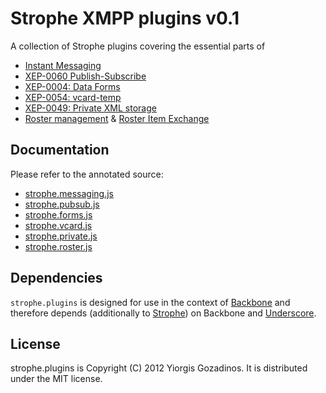 # Strophe XMPP plugins v0.1

A collection of Strophe plugins covering the essential parts of

* [Instant Messaging](http://xmpp.org/rfcs/rfc6121.html)
* [XEP-0060 Publish-Subscribe](http://xmpp.org/extensions/xep-0060.html)
* [XEP-0004: Data Forms](http://xmpp.org/extensions/xep-0004.html)
* [XEP-0054: vcard-temp](http://xmpp.org/extensions/xep-0054.html)
* [XEP-0049: Private XML storage](http://xmpp.org/extensions/xep-0049.html)
* [Roster management](http://xmpp.org/rfcs/rfc6121.html) & [Roster Item Exchange](http://xmpp.org/extensions/xep-0144.html)

## Documentation

Please refer to the annotated source:

* [strophe.messaging.js](http://ggozad.com/strophe.plugins/docs/strophe.messaging.html)
* [strophe.pubsub.js](http://ggozad.com/strophe.plugins/docs/strophe.pubsub.html)
* [strophe.forms.js](http://ggozad.com/strophe.plugins/docs/strophe.forms.html)
* [strophe.vcard.js](http://ggozad.com/strophe.plugins/docs/strophe.vcard.html)
* [strophe.private.js](http://ggozad.com/strophe.plugins/docs/strophe.private.html)
* [strophe.roster.js](http://ggozad.com/strophe.plugins/docs/strophe.roster.html)

## Dependencies

`strophe.plugins` is designed for use in the context of [Backbone] and therefore depends (additionally to [Strophe]) on Backbone and [Underscore].

## License

strophe.plugins is Copyright (C) 2012 Yiorgis Gozadinos.
It is distributed under the MIT license.

[Strophe]: http://strophe.im/strophejs
[Backbone]: http://documentcloud.github.com/backbone
[Underscore]: http://documentcloud.github.com/underscore